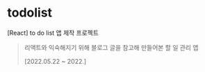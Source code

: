 # todolist
[React] to do list 앱 제작 프로젝트
> 리액트와 익숙해지기 위해 블로그 글을 참고해 만들어본 할 일 관리 앱
> 
> [2022.05.22 ~ 2022.]
> 
